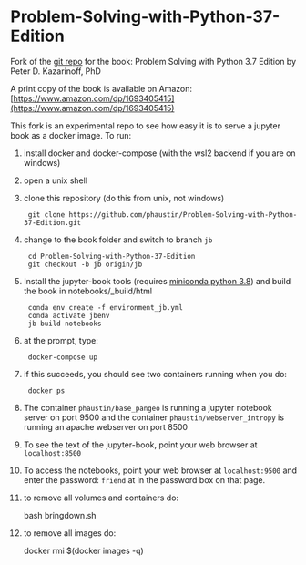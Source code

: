 # Problem-Solving-with-Python-37-Edition

Fork of the [git repo](https://github.com/ProfessorKazarinoff/Problem-Solving-with-Python-37-Edition.git) for the book: Problem Solving with Python 3.7 Edition by Peter D. Kazarinoff, PhD

A print copy of the book is available on Amazon: [https://www.amazon.com/dp/1693405415](https://www.amazon.com/dp/1693405415)


This fork is an experimental repo to see how easy it is to serve a jupyter book as a docker image.  To run:

1) install docker and docker-compose (with the wsl2 backend if you are on windows)
2) open a unix shell
3) clone this repository  (do this from unix, not windows)

        git clone https://github.com/phaustin/Problem-Solving-with-Python-37-Edition.git

4) change to the book folder and switch to branch `jb`

        cd Problem-Solving-with-Python-37-Edition
        git checkout -b jb origin/jb

5) Install the jupyter-book tools (requires [miniconda python 3.8](https://docs.conda.io/en/latest/miniconda.html)) and build the book in notebooks/_build/html

        conda env create -f environment_jb.yml
        conda activate jbenv
        jb build notebooks

6) at the prompt, type:

        docker-compose up

7) if this succeeds, you should see two containers running when you do:

        docker ps

8) The container `phaustin/base_pangeo` is running a jupyter notebook server on port 9500
   and the container `phaustin/webserver_intropy` is running an apache webserver on port 8500

9) To see the text of the jupyter-book, point your web browser at `localhost:8500`

10) To access the notebooks, point your web browser at `localhost:9500` and enter the password: `friend` at in the password box on that page.

11) to remove all volumes and containers do:

       bash bringdown.sh

12) to remove all images do:

       docker rmi $(docker images -q)

